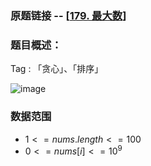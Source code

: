 ### 原题链接 -- [[179. 最大数](https://leetcode.cn/problems/largest-number/)]

### 题目概述：
Tag : 「贪心」、「排序」

![image](https://user-images.githubusercontent.com/99656524/198170612-b9c77b27-818c-4c04-8538-455554e7df9a.png)

### 数据范围
* $1 <= nums.length <= 100$
* $0 <= nums[i] <= 10^9$
